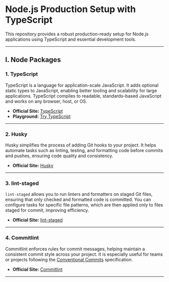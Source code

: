 # Node.js Production Setup with TypeScript

This repository provides a robust production-ready setup for Node.js applications using TypeScript and essential development tools.

---

## I. Node Packages

### 1. TypeScript

TypeScript is a language for application-scale JavaScript. It adds optional static types to JavaScript, enabling better tooling and scalability for large applications. TypeScript compiles to readable, standards-based JavaScript and works on any browser, host, or OS.

- **Official Site:** [TypeScript](https://www.typescriptlang.org/)
- **Playground:** [Try TypeScript](https://www.typescriptlang.org/play)

---

### 2. Husky

Husky simplifies the process of adding Git hooks to your project. It helps automate tasks such as linting, testing, and formatting code before commits and pushes, ensuring code quality and consistency.

- **Official Site:** [Husky](https://typicode.github.io/husky/)

---

### 3. lint-staged

`lint-staged` allows you to run linters and formatters on staged Git files, ensuring that only checked and formatted code is committed. You can configure tasks for specific file patterns, which are then applied only to files staged for commit, improving efficiency.

- **Official Site:** [lint-staged](https://github.com/okonet/lint-staged)

---

### 4. Commitlint

Commitlint enforces rules for commit messages, helping maintain a consistent commit style across your project. It is especially useful for teams or projects following the [Conventional Commits](https://www.conventionalcommits.org/) specification.

- **Official Site:** [Commitlint](https://commitlint.js.org/)

---

